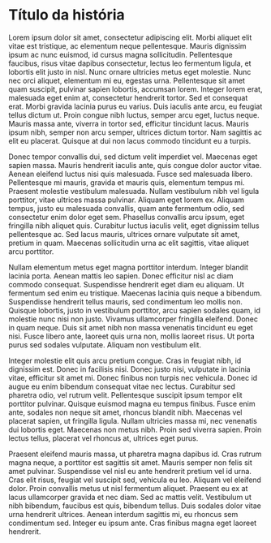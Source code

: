# Título da história

Lorem ipsum dolor sit amet, consectetur adipiscing elit. Morbi aliquet elit vitae est tristique, ac elementum neque pellentesque. Mauris dignissim ipsum ac nunc euismod, id cursus magna sollicitudin. Pellentesque faucibus, risus vitae dapibus consectetur, lectus leo fermentum ligula, et lobortis elit justo in nisl. Nunc ornare ultricies metus eget molestie. Nunc nec orci aliquet, elementum mi eu, egestas urna. Pellentesque sit amet quam suscipit, pulvinar sapien lobortis, accumsan lorem. Integer lorem erat, malesuada eget enim at, consectetur hendrerit tortor. Sed et consequat erat. Morbi gravida lacinia purus eu varius. Duis iaculis ante arcu, eu feugiat tellus dictum ut. Proin congue nibh luctus, semper arcu eget, luctus neque. Mauris massa ante, viverra in tortor sed, efficitur tincidunt lacus. Mauris ipsum nibh, semper non arcu semper, ultrices dictum tortor. Nam sagittis ac elit eu placerat. Quisque at dui non lacus commodo tincidunt eu a turpis.

Donec tempor convallis dui, sed dictum velit imperdiet vel. Maecenas eget sapien massa. Mauris hendrerit iaculis ante, quis congue dolor auctor vitae. Aenean eleifend luctus nisi quis malesuada. Fusce sed malesuada libero. Pellentesque mi mauris, gravida et mauris quis, elementum tempus mi. Praesent molestie vestibulum malesuada. Nullam vestibulum nibh vel ligula porttitor, vitae ultrices massa pulvinar. Aliquam eget lorem ex. Aliquam tempus, justo eu malesuada convallis, quam ante fermentum odio, sed consectetur enim dolor eget sem. Phasellus convallis arcu ipsum, eget fringilla nibh aliquet quis. Curabitur luctus iaculis velit, eget dignissim tellus pellentesque ac. Sed lacus mauris, ultrices ornare vulputate sit amet, pretium in quam. Maecenas sollicitudin urna ac elit sagittis, vitae aliquet arcu porttitor.

Nullam elementum metus eget magna porttitor interdum. Integer blandit lacinia porta. Aenean mattis leo sapien. Donec efficitur nisl ac diam commodo consequat. Suspendisse hendrerit eget diam eu aliquam. Ut fermentum sed enim eu tristique. Maecenas lacinia quis neque a bibendum. Suspendisse hendrerit tellus mauris, sed condimentum leo mollis non. Quisque lobortis, justo in vestibulum porttitor, arcu sapien sodales quam, id molestie nunc nisi non justo. Vivamus ullamcorper fringilla eleifend. Donec in quam neque. Duis sit amet nibh non massa venenatis tincidunt eu eget nisi. Fusce libero ante, laoreet quis urna non, mollis laoreet risus. Ut porta purus sed sodales vulputate. Aliquam non vestibulum elit.

Integer molestie elit quis arcu pretium congue. Cras in feugiat nibh, id dignissim est. Donec in facilisis nisi. Donec justo nisi, vulputate in lacinia vitae, efficitur sit amet mi. Donec finibus non turpis nec vehicula. Donec id augue eu enim bibendum consequat vitae nec lectus. Curabitur sed pharetra odio, vel rutrum velit. Pellentesque suscipit ipsum tempor elit porttitor pulvinar. Quisque euismod magna eu tempus finibus. Fusce enim ante, sodales non neque sit amet, rhoncus blandit nibh. Maecenas vel placerat sapien, ut fringilla ligula. Nullam ultricies massa mi, nec venenatis dui lobortis eget. Maecenas non metus nibh. Proin sed viverra sapien. Proin lectus tellus, placerat vel rhoncus at, ultrices eget purus.

Praesent eleifend mauris massa, ut pharetra magna dapibus id. Cras rutrum magna neque, a porttitor est sagittis sit amet. Mauris semper non felis sit amet pulvinar. Suspendisse vel nisl eu ante hendrerit pretium vel id urna. Cras elit risus, feugiat vel suscipit sed, vehicula eu leo. Aliquam vel eleifend dolor. Proin convallis metus ut nisl fermentum aliquet. Praesent eu ex at lacus ullamcorper gravida et nec diam. Sed ac mattis velit. Vestibulum ut nibh bibendum, faucibus est quis, bibendum tellus. Duis sodales dolor vitae urna hendrerit ultrices. Aenean interdum sagittis mi, eu rhoncus sem condimentum sed. Integer eu ipsum ante. Cras finibus magna eget laoreet hendrerit.
